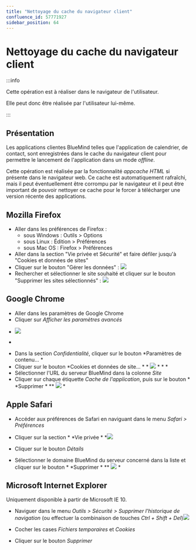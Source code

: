 ```yaml
---
title: "Nettoyage du cache du navigateur client"
confluence_id: 57771927
sidebar_position: 64
---
```

# Nettoyage du cache du navigateur client


:::info

Cette opération est à réaliser dans le navigateur de l'utilisateur.

Elle peut donc être réalisée par l'utilisateur lui-même.

:::

## Présentation

Les applications clientes BlueMind telles que l'application de calendrier, de contact, sont enregistrées dans le cache du navigateur client pour permettre le lancement de l'application dans un mode *offline*.

Cette opération est réalisée par la fonctionnalité *appcache HTML* si présente dans le navigateur web. Ce cache est automatiquement rafraîchi, mais il peut éventuellement être corrompu par le navigateur et il peut être important de pouvoir nettoyer ce cache pour le forcer à télécharger une version récente des applications.


## Mozilla Firefox

- Aller dans les préférences de Firefox :
    - sous Windows : Outils > Options
    - sous Linux : Édition > Préférences
    - sous Mac OS : Firefox > Préférences
- Aller dans la section "Vie privée et Sécurité" et faire défiler jusqu'à "Cookies et données de sites"
- Cliquer sur le bouton "Gérer les données" : ![](../attachments/57771927/57771931.png)
- Rechercher et sélectionner le site souhaité et cliquer sur le bouton "Supprimer les sites sélectionnés" : ![](../attachments/57771927/57771930.png)


## Google Chrome

- Aller dans les paramètres de Google Chrome
- Cliquer sur *Afficher les paramètres avancés*


* ![](../attachments/57771927/57771943.png) 


 *

- Dans la section *Confidentialité*, cliquer sur le bouton *Paramètres de contenu... *
- Cliquer sur le bouton *Cookies et données de site... * * ![](../attachments/57771927/57771941.png) * *  *
- Sélectionner l'URL du serveur BlueMind dans la colonne *Site*
- Cliquer sur chaque étiquette *Cache de l'application*, puis sur le bouton * *Supprimer * ** ![](../attachments/57771927/57771942.png) *


## Apple Safari

- Accéder aux préférences de Safari en naviguant dans le menu *Safari > Préférences*
- Cliquer sur la section * *Vie privée * *![](../attachments/57771927/57771932.png)

- Cliquer sur le bouton *Détails*
- Sélectionner le domaine BlueMind du serveur concerné dans la liste et cliquer sur le bouton * *Supprimer * ** ![](../attachments/57771927/57771933.png) *


## Microsoft Internet Explorer

Uniquement disponible à partir de Microsoft IE 10.

- Naviguer dans le menu *Outils > Sécurité > Supprimer l'historique de navigation* (ou effectuer la combinaison de touches *Ctrl + Shift + Del*)![](../attachments/57771927/57771935.jpg)

- Cocher les cases *Fichiers temporaires* et *Cookies*
- Cliquer sur le bouton *Supprimer*


